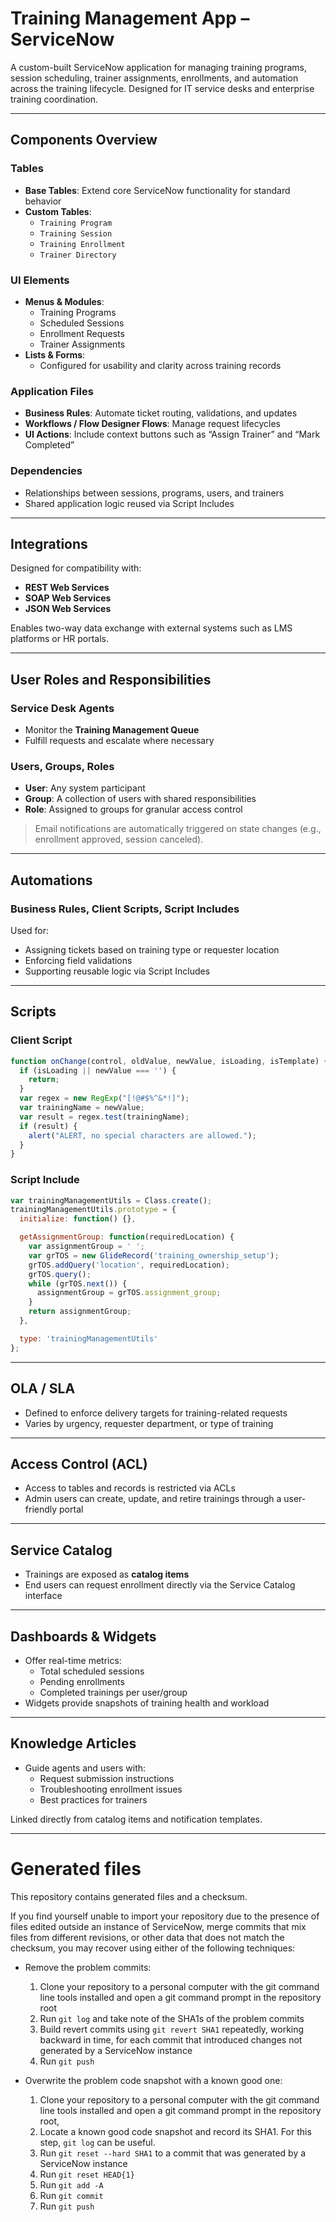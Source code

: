 # Training Management App – ServiceNow

A custom-built ServiceNow application for managing training programs, session scheduling, trainer assignments, enrollments, and automation across the training lifecycle. Designed for IT service desks and enterprise training coordination.

---

## Components Overview

### Tables
- **Base Tables**: Extend core ServiceNow functionality for standard behavior
- **Custom Tables**:
  - `Training Program`
  - `Training Session`
  - `Training Enrollment`
  - `Trainer Directory`

### UI Elements
- **Menus & Modules**:
  - Training Programs
  - Scheduled Sessions
  - Enrollment Requests
  - Trainer Assignments
- **Lists & Forms**:
  - Configured for usability and clarity across training records

### Application Files
- **Business Rules**: Automate ticket routing, validations, and updates
- **Workflows / Flow Designer Flows**: Manage request lifecycles
- **UI Actions**: Include context buttons such as “Assign Trainer” and “Mark Completed”

### Dependencies
- Relationships between sessions, programs, users, and trainers
- Shared application logic reused via Script Includes

---

## Integrations

Designed for compatibility with:
- **REST Web Services**
- **SOAP Web Services**
- **JSON Web Services**

Enables two-way data exchange with external systems such as LMS platforms or HR portals.

---

## User Roles and Responsibilities

### Service Desk Agents
- Monitor the **Training Management Queue**
- Fulfill requests and escalate where necessary

### Users, Groups, Roles
- **User**: Any system participant
- **Group**: A collection of users with shared responsibilities
- **Role**: Assigned to groups for granular access control

> Email notifications are automatically triggered on state changes (e.g., enrollment approved, session canceled).

---

## Automations

### Business Rules, Client Scripts, Script Includes

Used for:
- Assigning tickets based on training type or requester location
- Enforcing field validations
- Supporting reusable logic via Script Includes

---

## Scripts

### Client Script

```javascript
function onChange(control, oldValue, newValue, isLoading, isTemplate) {
  if (isLoading || newValue === '') {
    return;
  }
  var regex = new RegExp("[!@#$%^&*!]");
  var trainingName = newValue;
  var result = regex.test(trainingName);
  if (result) {
    alert("ALERT, no special characters are allowed.");
  }
}
```

### Script Include

```javascript
var trainingManagementUtils = Class.create();
trainingManagementUtils.prototype = {
  initialize: function() {},

  getAssignmentGroup: function(requiredLocation) {
    var assignmentGroup = ' ';
    var grTOS = new GlideRecord('training_ownership_setup');
    grTOS.addQuery('location', requiredLocation);
    grTOS.query();
    while (grTOS.next()) {
      assignmentGroup = grTOS.assignment_group;
    }
    return assignmentGroup;
  },

  type: 'trainingManagementUtils'
};
```

---

## OLA / SLA

- Defined to enforce delivery targets for training-related requests
- Varies by urgency, requester department, or type of training

---

## Access Control (ACL)

- Access to tables and records is restricted via ACLs
- Admin users can create, update, and retire trainings through a user-friendly portal

---

## Service Catalog

- Trainings are exposed as **catalog items**
- End users can request enrollment directly via the Service Catalog interface

---

## Dashboards & Widgets

- Offer real-time metrics:
  - Total scheduled sessions
  - Pending enrollments
  - Completed trainings per user/group
- Widgets provide snapshots of training health and workload

---

## Knowledge Articles

- Guide agents and users with:
  - Request submission instructions
  - Troubleshooting enrollment issues
  - Best practices for trainers

Linked directly from catalog items and notification templates.

---


# Generated files
This repository contains generated files and a checksum.

If you find yourself unable to import your repository due to the presence of files edited outside an instance of ServiceNow, merge commits that mix files from different revisions, or other data that does not match the checksum, you may recover using either of the following techniques:
* Remove the problem commits:
  1. Clone your repository to a personal computer with the git command line tools installed and open a git command prompt in the repository root
  2. Run `git log` and take note of the SHA1s of the problem commits
  3. Build revert commits using `git revert SHA1` repeatedly, working backward in time, for each commit that introduced changes not generated by a ServiceNow instance
  4. Run `git push`

* Overwrite the problem code snapshot with a known good one:
  1. Clone your repository to a personal computer with the git command line tools installed and open a git command prompt in the repository root,
  2. Locate a known good code snapshot and record its SHA1. For this step, `git log` can be useful.
  2. Run `git reset --hard SHA1` to a commit that was generated by a ServiceNow instance
  3. Run `git reset HEAD{1}`
  4. Run `git add -A`
  5. Run `git commit`
  6. Run `git push`

  
